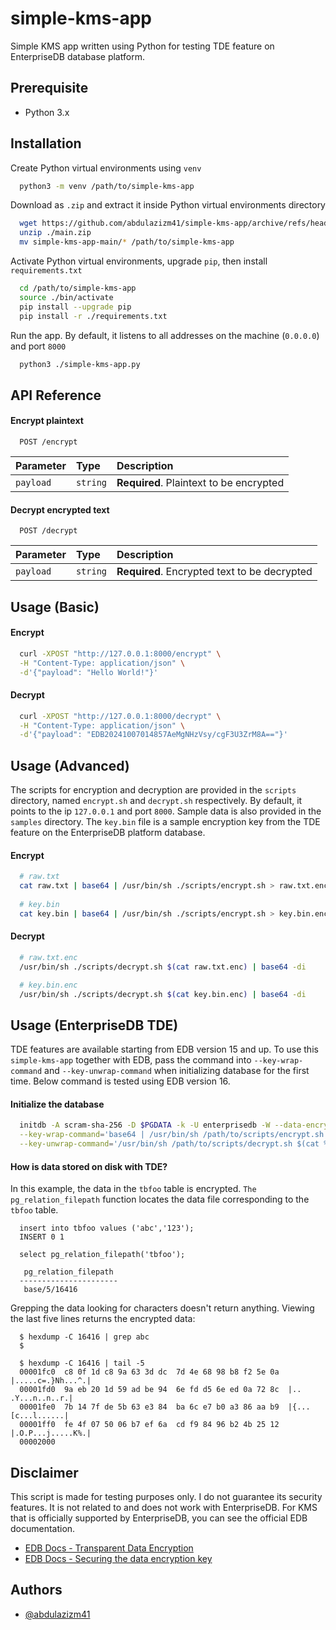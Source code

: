 
# simple-kms-app

Simple KMS app written using Python for testing TDE feature on EnterpriseDB database platform.


## Prerequisite
- Python 3.x
## Installation

Create Python virtual environments using `venv`

```bash
  python3 -m venv /path/to/simple-kms-app
```
Download as `.zip` and extract it inside Python virtual environments directory

```bash
  wget https://github.com/abdulazizm41/simple-kms-app/archive/refs/heads/main.zip
  unzip ./main.zip
  mv simple-kms-app-main/* /path/to/simple-kms-app
```
Activate Python virtual environments, upgrade `pip`, then install `requirements.txt`

```bash
  cd /path/to/simple-kms-app
  source ./bin/activate
  pip install --upgrade pip
  pip install -r ./requirements.txt
```
Run the app. By default, it listens to all addresses on the machine (`0.0.0.0`) and port `8000`

```bash
  python3 ./simple-kms-app.py
```

## API Reference

#### Encrypt plaintext

```http
  POST /encrypt
```

| Parameter | Type     | Description                |
| :-------- | :------- | :------------------------- |
| `payload` | `string` | **Required**. Plaintext to be encrypted |

#### Decrypt encrypted text

```http
  POST /decrypt
```

| Parameter | Type     | Description                       |
| :-------- | :------- | :-------------------------------- |
| `payload` | `string` | **Required**. Encrypted text to be decrypted |




## Usage (Basic)
#### Encrypt
```bash
  curl -XPOST "http://127.0.0.1:8000/encrypt" \
  -H "Content-Type: application/json" \
  -d'{"payload": "Hello World!"}'
```

#### Decrypt
```bash
  curl -XPOST "http://127.0.0.1:8000/decrypt" \
  -H "Content-Type: application/json" \
  -d'{"payload": "EDB20241007014857AeMgNHzVsy/cgF3U3ZrM8A=="}'
```

## Usage (Advanced)
The scripts for encryption and decryption are provided in the `scripts` directory, named `encrypt.sh` and `decrypt.sh` respectively. By default, it points to the ip `127.0.0.1` and port `8000`. Sample data is also provided in the `samples` directory. The `key.bin` file is a sample encryption key from the TDE feature on the EnterpriseDB platform database.
#### Encrypt
```bash
  # raw.txt
  cat raw.txt | base64 | /usr/bin/sh ./scripts/encrypt.sh > raw.txt.enc
  
  # key.bin
  cat key.bin | base64 | /usr/bin/sh ./scripts/encrypt.sh > key.bin.enc
```

#### Decrypt
```bash
  # raw.txt.enc
  /usr/bin/sh ./scripts/decrypt.sh $(cat raw.txt.enc) | base64 -di

  # key.bin.enc
  /usr/bin/sh ./scripts/decrypt.sh $(cat key.bin.enc) | base64 -di
```
## Usage (EnterpriseDB TDE)
TDE features are available starting from EDB version 15 and up. To use this `simple-kms-app` together with EDB, pass the command into `--key-wrap-command` and `--key-unwrap-command` when initializing database for the first time. Below command is tested using EDB version 16.
#### Initialize the database
```bash
  initdb -A scram-sha-256 -D $PGDATA -k -U enterprisedb -W --data-encryption=256 \
  --key-wrap-command='base64 | /usr/bin/sh /path/to/scripts/encrypt.sh > %p' \
  --key-unwrap-command='/usr/bin/sh /path/to/scripts/decrypt.sh $(cat %p) | base64 -di'
```

#### How is data stored on disk with TDE?
In this example, the data in the `tbfoo` table is encrypted. `The pg_relation_filepath` function locates the data file corresponding to the `tbfoo` table.
```
  insert into tbfoo values ('abc','123');
  INSERT 0 1

  select pg_relation_filepath('tbfoo');

   pg_relation_filepath
  ----------------------
   base/5/16416
```
Grepping the data looking for characters doesn't return anything. Viewing the last five lines returns the encrypted data:
```
  $ hexdump -C 16416 | grep abc
  $

  $ hexdump -C 16416 | tail -5
  00001fc0  c8 0f 1d c8 9a 63 3d dc  7d 4e 68 98 b8 f2 5e 0a  |.....c=.}Nh...^.|
  00001fd0  9a eb 20 1d 59 ad be 94  6e fd d5 6e ed 0a 72 8c  |.. .Y...n..n..r.|
  00001fe0  7b 14 7f de 5b 63 e3 84  ba 6c e7 b0 a3 86 aa b9  |{...[c...l......|
  00001ff0  fe 4f 07 50 06 b7 ef 6a  cd f9 84 96 b2 4b 25 12  |.O.P...j.....K%.|
  00002000
```
## Disclaimer
This script is made for testing purposes only. I do not guarantee its security features. It is not related to and does not work with EnterpriseDB. For KMS that is officially supported by EnterpriseDB, you can see the official EDB documentation.
 - [EDB Docs - Transparent Data Encryption](https://www.enterprisedb.com/docs/tde/latest/)
 - [EDB Docs - Securing the data encryption key](https://www.enterprisedb.com/docs/tde/latest/key_stores/)

## Authors

- [@abdulazizm41](https://www.github.com/abdulazizm41)

